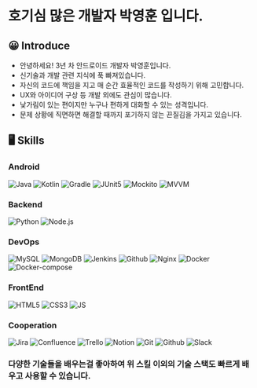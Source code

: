 # 호기심 많은 개발자 박영훈 입니다.

## 😀 Introduce

- 안녕하세요! 3년 차 안드로이드 개발자 박영훈입니다.
- 신기술과 개발 관련 지식에 푹 빠져있습니다.
- 자신의 코드에 책임을 지고 매 순간 효율적인 코드를 작성하기 위해 고민합니다.
- UX와 아이디어 구상 등 개발 외에도 관심이 많습니다.
- 낯가림이 있는 편이지만 누구나 편하게 대화할 수 있는 성격입니다.
- 문제 상황에 직면하면 해결할 때까지 포기하지 않는 끈질김을 가지고 있습니다.

## 🖥️ Skills

### Android

![Java](https://img.shields.io/badge/-Java-222222?style=flat&logo=Java)
![Kotlin](https://img.shields.io/badge/-Kotlin-222222?style=flat&logo=Kotlin)
![Gradle](https://img.shields.io/badge/-Gradle-222222?style=flat&logo=Gradle)
![JUnit5](https://img.shields.io/badge/-JUnit5-222222?style=flat&logo=JUnit5)
![Mockito](https://img.shields.io/badge/-Mockito-222222?style=flat&logo=Mockito)
![MVVM](https://img.shields.io/badge/-MVVM-222222?style=flat&logo=MVVM)

### Backend

![Python](https://img.shields.io/badge/-Python-222222?style=flat&logo=Python)
![Node.js](https://img.shields.io/badge/-Node.js-222222?style=flat&logo=Node.js)

### DevOps

![MySQL](https://img.shields.io/badge/-MySQL-222222?style=flat&logo=MySQL)
![MongoDB](https://img.shields.io/badge/-MongoDB-222222?style=flat&logo=MongoDB)
![Jenkins](https://img.shields.io/badge/-Jenkins-222222?style=flat&logo=Jenkins)
![Github](https://img.shields.io/badge/-GithubAction-222222?style=flat&logo=Github)
![Nginx](https://img.shields.io/badge/-Nginx-222222?style=flat&logo=Nginx)
![Docker](https://img.shields.io/badge/-Docker-222222?style=flat&logo=Docker)
![Docker-compose](https://img.shields.io/badge/-DockerCompose-222222?style=flat&logo=Docker)
### FrontEnd

![HTML5](https://img.shields.io/badge/-HTML5-222222?style=flat&logo=HTML5)
![CSS3](https://img.shields.io/badge/-CSS3-222222?style=flat&logo=CSS3)
![JS](https://img.shields.io/badge/-Javascript-222222?style=flat&logo=Javascript)

### Cooperation

![Jira](https://img.shields.io/badge/-Jira-222222?style=flat&logo=Jira)
![Confluence](https://img.shields.io/badge/-Confluence-222222?style=flat&logo=Confluence)
![Trello](https://img.shields.io/badge/-Trello-222222?style=flat&logo=Trello)
![Notion](https://img.shields.io/badge/-Notion-222222?style=flat&logo=Notion)
![Git](https://img.shields.io/badge/-Git-222222?style=flat&logo=Git)
![Github](https://img.shields.io/badge/-Github-222222?style=flat&logo=Github)
![Slack](https://img.shields.io/badge/-Slack-222222?style=flat&logo=Slack)
  
### 다양한 기술들을 배우는걸 좋아하여 위 스킬 이외의 기술 스택도 빠르게 배우고 사용할 수 있습니다.
